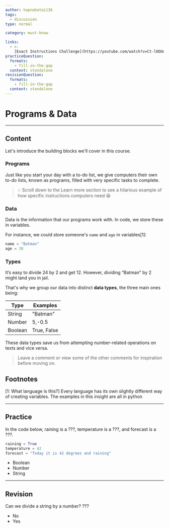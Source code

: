 ```yaml
---
author: kapnobatai136
tags:
  - discussion
type: normal

category: must-know

links:
  - >-
    [Exact Instructions Challenge](https://youtube.com/watch?v=Ct-lOOUqmyY){video}
practiceQuestion:
  formats:
    - fill-in-the-gap
  context: standalone
revisionQuestion:
  formats:
    - fill-in-the-gap
  context: standalone
---
```


# Programs & Data

---
## Content

Let's introduce the building blocks we'll cover in this course.


### Programs

Just like you start your day with a to-do list, we give computers their own to-do lists, known as programs, filled with very specific tasks to complete.

> 💡 Scroll down to the Learn more section to see a hilarious example of how specific instructions computers need 😆


### Data

Data is the information that our programs work with. In code, we store these in variables.

For instance, we could store someone's `name` and `age` in variables[1]:
```python
name = "Batman"
age = 30
```


### Types

It’s easy to divide 24 by 2 and get 12. However, dividing “Batman” by 2 might land you in jail.

That's why we group our data into distinct **data types**, the three main ones being:

| Type    | Examples    |
| ------- | ----------- |
| String  | "Batman"    |
| Number  | 5,-0.5     |
| Boolean | True, False |

These data types save us from attempting number-related operations on texts and vice versa.

> <emoji> <question>
>
> Leave a comment or view some of the other comments for inspiration before moving on.


## Footnotes

[1: What language is this?]
Every language has its own slightly different way of creating variables. The examples in this insight are all in python


---

## Practice

In the code below, raining is a ???, temperature is a ???, and forecast is a ???.
```python
raining = True
temperature = 42
forecast = "Today it is 42 degrees and raining"
```

- Boolean
- Number
- String


---

## Revision

Can we divide a string by a number?
???

- No
- Yes



